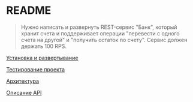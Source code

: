 # README


> Нужно написать и развернуть REST-сервис "Банк", который хранит счета и поддерживает операции "перевести с одного счета на другой" и "получить остаток по счету". Сервис должен держать 100 RPS. 


[Установка и развертывание](https://github.com/moxorama/rest-bank.netlify.ru/wiki/%D0%A3%D1%81%D1%82%D0%B0%D0%BD%D0%BE%D0%B2%D0%BA%D0%B0-%D0%B8-%D1%80%D0%B0%D0%B7%D0%B2%D0%B5%D1%80%D1%82%D1%8B%D0%B2%D0%B0%D0%BD%D0%B8%D0%B5-%D0%BF%D1%80%D0%BE%D0%B5%D0%BA%D1%82%D0%B0)

[Тестирование проекта](https://github.com/moxorama/rest-bank.netlify.ru/wiki/Тестирование-приложения)

[Архитектура](https://github.com/moxorama/rest-bank.netlify.ru/wiki/Архитектура)

[Описание API](http://rest-bank.netlify.ru/api-docs)

